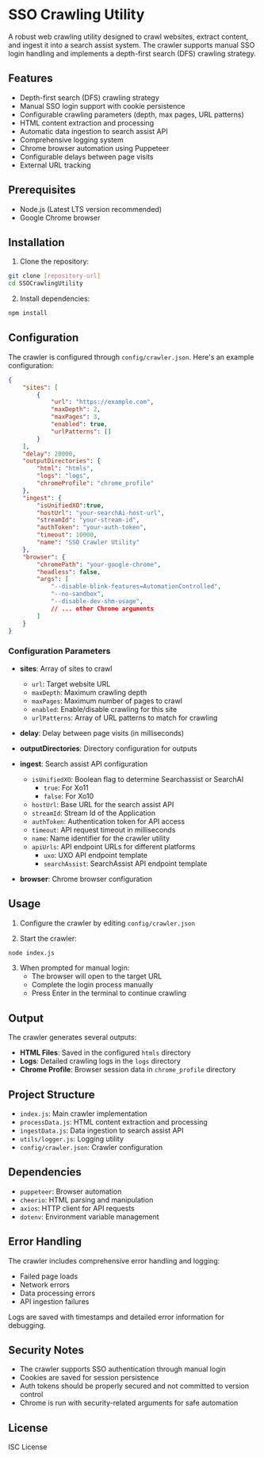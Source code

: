 # SSO Crawling Utility

A robust web crawling utility designed to crawl websites, extract content, and ingest it into a search assist system. The crawler supports manual SSO login handling and implements a depth-first search (DFS) crawling strategy.

## Features

- Depth-first search (DFS) crawling strategy
- Manual SSO login support with cookie persistence
- Configurable crawling parameters (depth, max pages, URL patterns)
- HTML content extraction and processing
- Automatic data ingestion to search assist API
- Comprehensive logging system
- Chrome browser automation using Puppeteer
- Configurable delays between page visits
- External URL tracking

## Prerequisites

- Node.js (Latest LTS version recommended)
- Google Chrome browser

## Installation

1. Clone the repository:
```bash
git clone [repository-url]
cd SSOCrawlingUtility
```

2. Install dependencies:
```bash
npm install
```

## Configuration

The crawler is configured through `config/crawler.json`. Here's an example configuration:

```json
{
    "sites": [
        {
            "url": "https://example.com",
            "maxDepth": 2,
            "maxPages": 3,
            "enabled": true,
            "urlPatterns": []
        }
    ],
    "delay": 20000,
    "outputDirectories": {
        "html": "htmls",
        "logs": "logs",
        "chromeProfile": "chrome_profile"
    },
    "ingest": {
        "isUnifiedXO":true,
        "hostUrl": "your-searchAi-host-url",
        "streamId": "your-stream-id",
        "authToken": "your-auth-token",
        "timeout": 10000,
        "name": "SSO Crawler Utility"
    },
    "browser": {
        "chromePath": "your-google-chrome",
        "headless": false,
        "args": [
            "--disable-blink-features=AutomationControlled",
            "--no-sandbox",
            "--disable-dev-shm-usage",
            // ... other Chrome arguments
        ]
    }
}
```

### Configuration Parameters

- **sites**: Array of sites to crawl
  - `url`: Target website URL
  - `maxDepth`: Maximum crawling depth
  - `maxPages`: Maximum number of pages to crawl
  - `enabled`: Enable/disable crawling for this site
  - `urlPatterns`: Array of URL patterns to match for crawling

- **delay**: Delay between page visits (in milliseconds)
- **outputDirectories**: Directory configuration for outputs
- **ingest**: Search assist API configuration
  - `isUnifiedXO`: Boolean flag to determine Searchassist or SearchAI
    - `true`: For Xo11
    - `false`: For Xo10
  - `hostUrl`: Base URL for the search assist API
  - `streamId`: Stream Id of the Application
  - `authToken`: Authentication token for API access
  - `timeout`: API request timeout in milliseconds
  - `name`: Name identifier for the crawler utility
  - `apiUrls`: API endpoint URLs for different platforms
    - `uxo`: UXO API endpoint template
    - `searchAssist`: SearchAssist API endpoint template
- **browser**: Chrome browser configuration

## Usage

1. Configure the crawler by editing `config/crawler.json`

2. Start the crawler:
```bash
node index.js
```

3. When prompted for manual login:
   - The browser will open to the target URL
   - Complete the login process manually
   - Press Enter in the terminal to continue crawling

## Output

The crawler generates several outputs:

- **HTML Files**: Saved in the configured `htmls` directory
- **Logs**: Detailed crawling logs in the `logs` directory
- **Chrome Profile**: Browser session data in `chrome_profile` directory

## Project Structure

- `index.js`: Main crawler implementation
- `processData.js`: HTML content extraction and processing
- `ingestData.js`: Data ingestion to search assist API
- `utils/logger.js`: Logging utility
- `config/crawler.json`: Crawler configuration

## Dependencies

- `puppeteer`: Browser automation
- `cheerio`: HTML parsing and manipulation
- `axios`: HTTP client for API requests
- `dotenv`: Environment variable management

## Error Handling

The crawler includes comprehensive error handling and logging:
- Failed page loads
- Network errors
- Data processing errors
- API ingestion failures

Logs are saved with timestamps and detailed error information for debugging.

## Security Notes

- The crawler supports SSO authentication through manual login
- Cookies are saved for session persistence
- Auth tokens should be properly secured and not committed to version control
- Chrome is run with security-related arguments for safe automation

## License

ISC License 